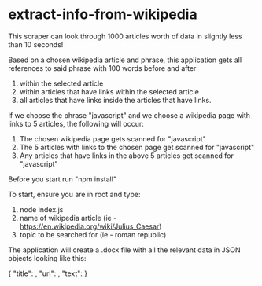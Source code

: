 # extract-info-from-wikipedia
This scraper can look through 1000 articles worth of data in slightly less than 10 seconds!

Based on a chosen wikipedia article and phrase, this application gets all references to said phrase with 100 words before and after
1) within the selected article
2) within articles that have links within the selected article
3) all articles that have links inside the articles that have links.

If we choose the phrase "javascript" and we choose a wikipedia page with links to 5 articles, the following will occur:
1) The chosen wikipedia page gets scanned for "javascript"
2) The 5 articles with links to the chosen page get scanned for "javascript"
3) Any articles that have links in the above 5 articles get scanned for "javascript"

Before you start run "npm install"

To start, ensure you are in root and type:
1. node index.js
2. name of wikipedia article (ie - https://en.wikipedia.org/wiki/Julius_Caesar)
3. topic to be searched for (ie - roman republic)

The application will create a .docx file with all the relevant data in JSON objects looking like this:

{
  "title": ,
  "url": ,
  "text":
}
